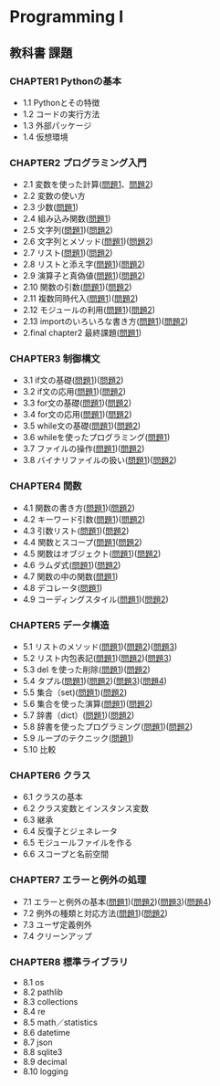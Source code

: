 # Programming I

## 教科書 課題

### CHAPTER1 Pythonの基本
* 1.1 Pythonとその特徴
* 1.2 コードの実行方法
* 1.3 外部パッケージ
* 1.4 仮想環境

### CHAPTER2 プログラミング入門
* 2.1 変数を使った計算([問題1](chapter02/Q2_1_1.py)、[問題2](chapter02/Q2_1_1.py)) 
* 2.2 変数の使い方 
* 2.3 少数([問題1](chapter02/Q2_3_1.py)) 
* 2.4 組み込み関数([問題1](chapter02/Q2_4_1.py)) 
* 2.5 文字列([問題1](chapter02/Q2_5_1.py))([問題2](cahpter02/Q2_5_2.py)) 
* 2.6 文字列とメソッド([問題1](chapter02/Q2_6_1.py))([問題2](chapter02/Q2_6_2.py)) 
* 2.7 リスト([問題1](chapter02/Q2_7_1.pr))([問題2](chapter02/Q2_7_2.py)) 
* 2.8 リストと添え字([問題1](chapter02/Q2_8_1.py))([問題2](chapter02/Q2_8_2.py)) 
* 2.9 演算子と真偽値([問題1](chapter02/Q2_9_1.py))([問題2](chapter02/Q2_9_2.py)) 
* 2.10 関数の引数([問題1](chapter02/Q2_10_1.py))([問題2](chapter02/Q2_10_2.py)) 
* 2.11 複数同時代入([問題1](chapter02/Q2_11_1.py))([問題2](chapter02/Q2_11_2.py)) 
* 2.12 モジュールの利用([問題1](chapter02/Q2_12_1.py))([問題2](chapter02/Q2_12_2.py)) 
* 2.13 importのいろいろな書き方([問題1](chapter02/Q2_13_1.py))([問題2](chapter02/Q2_13_2.py))
* 2.final chapter2 最終課題([問題1](chapter02/Q2_final.py))
### CHAPTER3 制御構文
* 3.1 if文の基礎([問題1](chapter03/Q3_1_1.py))([問題2](chapter03/Q3_1_2.py))
* 3.2 if文の応用([問題1](chapter03/Q3_2_2.py))([問題2](chpater03/Q3_2_2.py))
* 3.3 for文の基礎([問題1](chapter03/Q3_3_1,py))([問題2](chapter03/Q3_3_2.py))
* 3.4 for文の応用([問題1](chapter03/Q3_4_1.py))([問題2](chapter03/Q3_4_2.py))
* 3.5 while文の基礎([問題1](chapter03/Q3_5_1.py))([問題2](chapter03/Q3_5_2.py))
* 3.6 whileを使ったプログラミング([問題1](chapter03/Q3_6_1.py))
* 3.7 ファイルの操作([問題1](chapter03/Q3_7_1.py))([問題2](chapter/Q3_7_2.py))
* 3.8 バイナリファイルの扱い([問題1](chapter03/Q3_8_1.py))([問題2](chapter03/Q3_8_2.py))

### CHAPTER4 関数
* 4.1 関数の書き方([問題1](chapter04/Q4_1_1.py))([問題2](chapter04/Q4_1_2.py))
* 4.2 キーワード引数([問題1](chapter04/Q4_2_1.py))([問題2](chapter04/Q4_2_2.py))
* 4.3 引数リスト([問題1](chapter04/Q4_3_1.py))([問題2](chapter04/Q4_3_2.py))
* 4.4 関数とスコープ([問題1](chapter04/(Q4_4_1.py))([問題2](chapter4/Q4_4_2.py))
* 4.5 関数はオブジェクト([問題1](chapter04/Q4_5_1.py))([問題2](chapter4/Q4_5_2.py))
* 4.6 ラムダ式([問題1](chapter04/Q4_6_1.py))([問題2](chapter04/Q4_6_2.py))
* 4.7 関数の中の関数([問題1](chapter04/Q4_7_1.py))
* 4.8 デコレータ([問題1](chapter04/Q4_8_1.py))
* 4.9 コーディングスタイル([問題1](chapter04/Q4_9_1.py))([問題2](chapterd04/Q4_9_2.py))

### CHAPTER5 データ構造
* 5.1 リストのメソッド([問題1](chapter05/Q5_1_1.py))([問題2](chapter05/Q5_1_2.py))([問題3](chapter05/Q5_1_3.py))
* 5.2 リスト内包表記([問題1](chapter05/Q5_2_1.py))([問題2](chapter05/Q5_2_2.py))([問題3](chapter05/Q5_2_3.py))
* 5.3 del を使った削除([問題1](chapter05/Q5_3_1.py))([問題2](chapter05/Q5_3_2.py))
* 5.4 タプル([問題1](chapter05/Q5_4_1.py))([問題2](chapter05/Q5_4_2.py))([問題3](chapter05/Q5_4_3.py))([問題4](chapter05/Q5_4_4.py))
* 5.5 集合（set)([問題1](chapter05/Q5_5_1.py))([問題2](chapter05/Q5_5_2.py))
* 5.6 集合を使った演算([問題1](chapter05/Q5_6_1.py))([問題2](chapter05/Q5_6_2.py))
* 5.7 辞書（dict）([問題1](chapter05/Q5_7_1.py))([問題2](chapter05/Q5_7_2.py))
* 5.8 辞書を使ったプログラミング([問題1](chapter05/Q5_8_1.py))([問題2](chapter05/Q5_8_2.py))
* 5.9 ループのテクニック([問題1](chapter05/Q5_9_1.py))
* 5.10 比較

### CHAPTER6 クラス
* 6.1 クラスの基本
* 6.2 クラス変数とインスタンス変数
* 6.3 継承
* 6.4 反復子とジェネレータ
* 6.5 モジュールファイルを作る
* 6.6 スコープと名前空間

### CHAPTER7 エラーと例外の処理
* 7.1 エラーと例外の基本([問題1](chapter07/Q7_1_2.py))([問題2](chapter07/Q7_1_2.py))([問題3](chapter07/Q7_1_3.py))([問題4](chapter07/Q7_1_4.py))
* 7.2 例外の種類と対応方法([問題1](chapter07/Q7_2_1.py))([問題2](chapter07/Q7_2_2.py))
* 7.3 ユーザ定義例外
* 7.4 クリーンアップ

### CHAPTER8 標準ライブラリ
* 8.1 os
* 8.2 pathlib
* 8.3 collections
* 8.4 re
* 8.5 math／statistics
* 8.6 datetime
* 8.7 json
* 8.8 sqlite3
* 8.9 decimal
* 8.10 logging 
